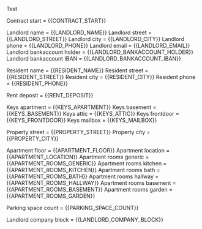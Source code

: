 Test

Contract start = {{CONTRACT_START}}

Landlord name = {{LANDLORD_NAME}}
Landlord street = {{LANDLORD_STREET}}
Landlord city = {{LANDLORD_CITY}}
Landlord phone = {{LANDLORD_PHONE}}
Landlord email = {{LANDLORD_EMAIL}}
Landlord bankaccount holder = {{LANDLORD_BANKACCOUNT_HOLDER}}
Landlord bankaccount IBAN = {{LANDLORD_BANKACCOUNT_IBAN}}

Resident name = {{RESIDENT_NAME}}
Resident street = {{RESIDENT_STREET}}
Resident city = {{RESIDENT_CITY}}
Resident phone = {{RESIDENT_PHONE}}

Rent deposit = {{RENT_DEPOSIT}}

Keys apartment = {{KEYS_APARTMENT}}
Keys basement = {{KEYS_BASEMENT}}
Keys attic = {{KEYS_ATTIC}}
Keys frontdoor = {{KEYS_FRONTDOOR}}
Keys mailbox = {{KEYS_MAILBOX}}

Property street = {{PROPERTY_STREET}}
Property city = {{PROPERTY_CITY}}

Apartment floor = {{APARTMENT_FLOOR}}
Apartment location = {{APARTMENT_LOCATION}}
Apartment rooms generic = {{APARTMENT_ROOMS_GENERIC}}
Apartment rooms kitchen = {{APARTMENT_ROOMS_KITCHEN}}
Apartment rooms bath = {{APARTMENT_ROOMS_BATH}}
Apartment rooms hallway = {{APARTMENT_ROOMS_HALLWAY}}
Apartment rooms basement = {{APARTMENT_ROOMS_BASEMENT}}
Apartment rooms garden = {{APARTMENT_ROOMS_GARDEN}}

Parking space count = {{PARKING_SPACE_COUNT}}

Landlord company block = {{LANDLORD_COMPANY_BLOCK}}
